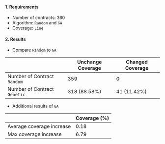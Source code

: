 #### 1. Requirements

- Number of contracts: 360
- Algorithm: `Random` and `GA`
- Coverage: `Line`

#### 2. Results

- Compare `Random` to `GA`

|                              | Unchange Coverage | Changed Coverage |
| ---------------------------- | ----------------- | ---------------- |
| Number of Contract `Random`  | 359               | 0                |
| Number of Contract `Genetic` | 318 (88.58%)      | 41 (11.42%)      |

- Additional results of `GA`

|                           | Coverage (%) |
| ------------------------- | ------------ |
| Average coverage increase | 0.18         |
| Max coverage increase     | 6.79         |

